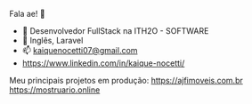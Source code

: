Fala ae! 👋
<!--div align="center">
  <a href="https://github.com/rafaballerini](https://www.linkedin.com/in/kaique-nocetti-9950b7212">
  <img height="180em" src="https://github-readme-stats.vercel.app/api?username=kaiqueno7&show_icons=true&theme=dracula&include_all_commits=true&count_private=true"/>
  <img height="180em" src="https://github-readme-stats.vercel.app/api/top-langs/?username=kaiqueno7&layout=compact&langs_count=7&theme=dracula"/>
</div-->

- 🔭 Desenvolvedor FullStack na ITH2O - SOFTWARE
- 🌱 Inglês, Laravel 
- 📫 kaiquenocetti07@gmail.com
- https://www.linkedin.com/in/kaique-nocetti/

Meu principais projetos em produção:
https://ajfimoveis.com.br
https://mostruario.online

